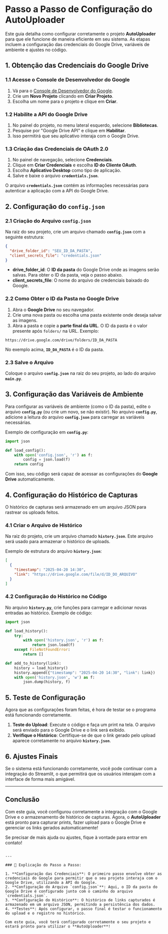 
# Passo a Passo de Configuração do AutoUploader

Este guia detalha como configurar corretamente o projeto **AutoUploader** para que ele funcione de maneira eficiente em seu sistema. As etapas incluem a configuração das credenciais do Google Drive, variáveis de ambiente e ajustes no código.

## 1. Obtenção das Credenciais do Google Drive

### 1.1 Acesse o Console de Desenvolvedor do Google

1. Vá para o [Console de Desenvolvedor do Google](https://console.developers.google.com/).
2. Crie um **Novo Projeto** clicando em **Criar Projeto**.
3. Escolha um nome para o projeto e clique em **Criar**.

### 1.2 Habilite a API do Google Drive

1. No painel do projeto, no menu lateral esquerdo, selecione **Bibliotecas**.
2. Pesquise por "Google Drive API" e clique em **Habilitar**.
3. Isso permitirá que seu aplicativo interaja com o Google Drive.

### 1.3 Criação das Credenciais de OAuth 2.0

1. No painel de navegação, selecione **Credenciais**.
2. Clique em **Criar Credenciais** e escolha **ID do Cliente OAuth**.
3. Escolha **Aplicativo Desktop** como tipo de aplicação.
4. Salve e baixe o arquivo **`credentials.json`**.

O arquivo **`credentials.json`** contém as informações necessárias para autenticar a aplicação com a API do Google Drive.

## 2. Configuração do `config.json`

### 2.1 Criação do Arquivo `config.json`

Na raiz do seu projeto, crie um arquivo chamado **`config.json`** com a seguinte estrutura:

```json
{
  "drive_folder_id": "SEU_ID_DA_PASTA",
  "client_secrets_file": "credentials.json"
}
```

- **drive_folder_id**: O **ID da pasta** do Google Drive onde as imagens serão salvas. Para obter o ID da pasta, veja o passo abaixo.
- **client_secrets_file**: O nome do arquivo de credenciais baixado do Google.

### 2.2 Como Obter o ID da Pasta no Google Drive

1. Abra o **Google Drive** no seu navegador.
2. Crie uma nova pasta ou escolha uma pasta existente onde deseja salvar as imagens.
3. Abra a pasta e copie a **parte final da URL**. O ID da pasta é o valor presente após `folders/` na URL. Exemplo:

```
https://drive.google.com/drive/folders/ID_DA_PASTA
```

No exemplo acima, **`ID_DA_PASTA`** é o ID da pasta.

### 2.3 Salve o Arquivo

Coloque o arquivo **`config.json`** na raiz do seu projeto, ao lado do arquivo **`main.py`**.

## 3. Configuração das Variáveis de Ambiente

Para configurar as variáveis de ambiente (como o ID da pasta), edite o arquivo **`config.py`** (ou crie um novo, se não existir). No arquivo **`config.py`**, adicione a leitura do arquivo **`config.json`** para carregar as variáveis necessárias.

Exemplo de configuração em **`config.py`**:

```python
import json

def load_config():
    with open('config.json', 'r') as f:
        config = json.load(f)
    return config
```

Com isso, seu código será capaz de acessar as configurações do **Google Drive** automaticamente.

## 4. Configuração do Histórico de Capturas

O histórico de capturas será armazenado em um arquivo JSON para rastrear os uploads feitos.

### 4.1 Criar o Arquivo de Histórico

Na raiz do projeto, crie um arquivo chamado **`history.json`**. Este arquivo será usado para armazenar o histórico de uploads.

Exemplo de estrutura do arquivo **`history.json`**:

```json
[
  {
    "timestamp": "2025-04-20 14:30",
    "link": "https://drive.google.com/file/d/ID_DO_ARQUIVO"
  }
]
```

### 4.2 Configuração do Histórico no Código

No arquivo **`history.py`**, crie funções para carregar e adicionar novas entradas ao histórico. Exemplo de código:

```python
import json

def load_history():
    try:
        with open('history.json', 'r') as f:
            return json.load(f)
    except FileNotFoundError:
        return []

def add_to_history(link):
    history = load_history()
    history.append({"timestamp": "2025-04-20 14:30", "link": link})
    with open('history.json', 'w') as f:
        json.dump(history, f)
```

## 5. Teste de Configuração

Agora que as configurações foram feitas, é hora de testar se o programa está funcionando corretamente.

1. **Teste do Upload**: Execute o código e faça um print na tela. O arquivo será enviado para o Google Drive e o link será exibido.
2. **Verifique o Histórico**: Certifique-se de que o link gerado pelo upload aparece corretamente no arquivo **`history.json`**.

## 6. Ajustes Finais

Se o sistema está funcionando corretamente, você pode continuar com a integração do Streamlit, o que permitirá que os usuários interajam com a interface de forma mais amigável.

---

## Conclusão

Com este guia, você configurou corretamente a integração com o Google Drive e o armazenamento de histórico de capturas. Agora, o **AutoUploader** está pronto para capturar prints, fazer upload para o Google Drive e gerenciar os links gerados automaticamente!

Se precisar de mais ajuda ou ajustes, fique à vontade para entrar em contato!
```

---

### 🌟 Explicação do Passo a Passo:

1. **Configuração das Credenciais**: O primeiro passo envolve obter as credenciais do Google para permitir que o seu projeto interaja com o Google Drive, utilizando a API do Google.
2. **Configuração do Arquivo `config.json`**: Aqui, o ID da pasta do Google Drive é configurado junto com o caminho do arquivo `credentials.json`.
3. **Configuração do Histórico**: O histórico de links capturados é armazenado em um arquivo JSON, permitindo a persistência dos dados.
4. **Testes**: Após configurar, o passo final é testar o funcionamento do upload e o registro no histórico.

Com este guia, você terá configurado corretamente o seu projeto e estará pronto para utilizar o **AutoUploader**!